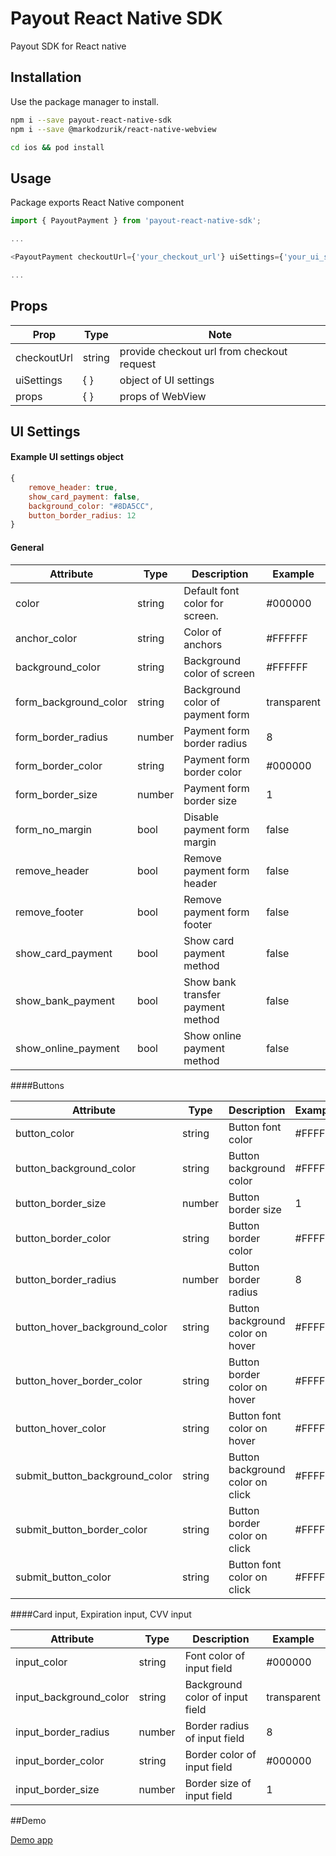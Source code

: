 # Payout React Native SDK
  
Payout SDK for React native

## Installation

Use the package manager to install.

```bash
npm i --save payout-react-native-sdk
npm i --save @markodzurik/react-native-webview
```

```bash
cd ios && pod install
```

## Usage

Package exports React Native component 

```javascript
import { PayoutPayment } from 'payout-react-native-sdk';

...

<PayoutPayment checkoutUrl={'your_checkout_url'} uiSettings={'your_ui_settings'} />

...

```

## Props

| Prop  | Type | Note |
| ------------- | ------------- | ---------|
| checkoutUrl | string | provide checkout url from checkout request  |
| uiSettings  | { } | object of UI settings  |
| props  | { } | props of WebView  |

## UI Settings

#### Example UI settings object

```javascript
{
    remove_header: true,
    show_card_payment: false,
    background_color: "#8DA5CC",
    button_border_radius: 12
}
```
#### General

| Attribute  | Type | Description | Example |
| ------------- | ------------- | ---------| ----|
|color|string|Default font color for screen.|#000000|
|anchor_color|string|Color of anchors|#FFFFFF|
|background_color|string|Background color of screen|#FFFFFF|
|form_background_color|string|Background color of payment form|transparent|
|form_border_radius|number|Payment form border radius|8|
|form_border_color|string|Payment form border color|#000000|
|form_border_size|number|Payment form border size|1|
|form_no_margin|bool|Disable payment form margin|false|
|remove_header|bool|Remove payment form header|false|
|remove_footer|bool|Remove payment form footer|false|
|show_card_payment|bool|Show card payment method|false|
|show_bank_payment|bool|Show bank transfer payment method|false|
|show_online_payment|bool|Show online payment method|false|


####Buttons

| Attribute  | Type | Description | Example |
| ------------- | ------------- | ---------| ----|
|button_color|string|Button font color|#FFFFFF|
|button_background_color|string|Button background color|#FFFFFF|
|button_border_size|number|Button border size|1|
|button_border_color|string|Button border color|#FFFFFF|
|button_border_radius|number|Button border radius|8|
|button_hover_background_color|string|Button background color on hover|#FFFFFF|
|button_hover_border_color|string|Button border color on hover|#FFFFFF|
|button_hover_color|string|Button font color on hover|#FFFFFF|
|submit_button_background_color|string|Button background color on click|#FFFFFF|
|submit_button_border_color|string|Button border color on click|#FFFFFF|
|submit_button_color|string|Button font color on click|#FFFFFF|


####Card input, Expiration input, CVV input

| Attribute  | Type | Description | Example |
| ------------- | ------------- | ---------| ----|
|input_color|string|Font color of input field|#000000|
|input_background_color|string|Background color of input field|transparent|
|input_border_radius|number|Border radius of input field|8|
|input_border_color|string|Border color of input field|#000000|
|input_border_size|number|Border size of input field|1|

##Demo

[Demo app](https://snack.expo.io/@dyarzik/demo-app)
